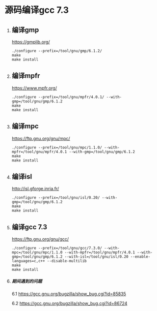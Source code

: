 # 源码编译gcc 7.3

1. ## 编译gmp

    https://gmplib.org/

    ```
    ./configure --prefix=/tool/gnu/gmp/6.1.2/
    make
    make install
    ```

2. ## 编译mpfr

    https://www.mpfr.org/

    ```
    ./configure --prefix=/tool/gnu/mpfr/4.0.1/ --with-gmp=/tool/gnu/gmp/6.1.2
    make
    make install   
    ```

3. ## 编译mpc

   https://ftp.gnu.org/gnu/mpc/

   ```
   ./configure --prefix=/tool/gnu/mpc/1.1.0/ --with-mpfr=/tool/gnu/mpfr/4.0.1 --with-gmp=/tool/gnu/gmp/6.1.2
   make
   make install
   ```

4. ## 编译isl

   http://isl.gforge.inria.fr/

   ```
   ./configure --prefix=/tool/gnu/isl/0.20/ --with-gmp=/tool/gnu/gmp/6.1.2
   make
   make install
   ```

5. ## 编译gcc 7.3

   https://ftp.gnu.org/gnu/gcc/

   ```
   ./configure --prefix=/tool/gnu/gcc/7.3.0/ --with-mpc=/tool/gnu/mpc/1.1.0 --with-mpfr=/tool/gnu/mpfr/4.0.1 --with-gmp=/tool/gnu/gmp/6.1.2 --with-isl=/tool/gnu/isl/0.20 --enable-languages=c,c++ --disable-multilib
   make
   make install
   ```

6. ##### 期间遇到的问题

   6.1 https://gcc.gnu.org/bugzilla/show_bug.cgi?id=85835

   6.2 https://gcc.gnu.org/bugzilla/show_bug.cgi?id=86724